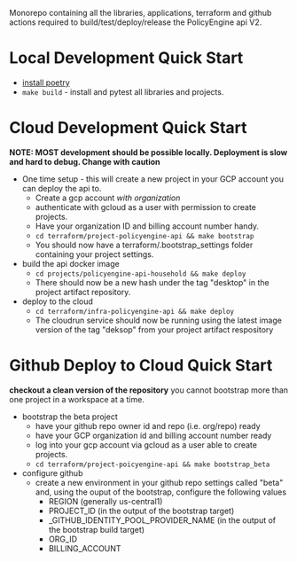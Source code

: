 Monorepo containing all the libraries, applications, terraform and github actions required to build/test/deploy/release the PolicyEngine api V2.

# Local Development Quick Start
* [install poetry](https://python-poetry.org/docs/#installation)
* ``make build`` - install and pytest all libraries and projects.

# Cloud Development Quick Start
__NOTE: MOST development should be possible locally. Deployment is slow and hard to debug. Change with caution__

* One time setup - this will create a new project in your GCP account you can deploy the api to.
  * Create a gcp account _with organization_
  * authenticate with gcloud as a user with permission to create projects.
  * Have your organization ID and billing account number handy.
  * ``cd terraform/project-policyengine-api && make bootstrap``
  * You should now have a terraform/.bootstrap_settings folder containing your project settings.
* build the api docker image
  * ``cd projects/policyengine-api-household && make deploy``
  * There should now be a new hash under the tag "desktop" in the project artifact repository.
* deploy to the cloud
  * ``cd terraform/infra-policyengine-api && make deploy``
  * The cloudrun service should now be running using the latest image version of the tag "deksop" from your project artifact respository

# Github Deploy to Cloud Quick Start

__checkout a clean version of the repository__ you cannot bootstrap more than one project 
in a workspace at a time.

* bootstrap the beta project
  * have your github repo owner id and repo (i.e. org/repo) ready
  * have your GCP organization id and billing account number ready
  * log into your gcp account via gcloud as a user able to create projects.
  * ``cd terraform/project-poicyengine-api && make bootstrap_beta``
* configure github
  * create a new environment in your github repo settings called "beta" and, using the ouput of the bootstrap, configure the following values
    * REGION (generally us-central1)
    * PROJECT_ID (in the output of the bootstrap target)
    * _GITHUB_IDENTITY_POOL_PROVIDER_NAME (in the output of the bootstrap build target)
    * ORG_ID
    * BILLING_ACCOUNT